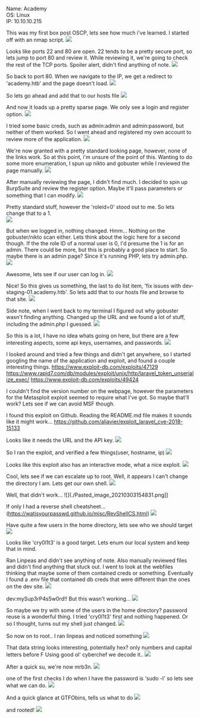 Name: Academy  
OS: Linux  
IP: 10.10.10.215

This was my first box post OSCP, lets see how much i've learned.  I started off with an nmap script.
![](./Pasted_image_20210303150347.png)

Looks like ports 22 and 80 are open.  22 tends to be a pretty secure port, so lets jump to port 80 and review it.  While reviewing it, we're going to check the rest of the TCP ports. Spoiler alert, didn't find anything of note.
![](./Pasted_image_20210303150713.png)

So back to port 80.  When we navigate to the IP, we get a redirect to 'academy.htb' and the page doesn't load.
![](./Pasted_image_20210303150824.png)

So lets go ahead and add that to our hosts file
![](./Pasted_image_20210303150917.png)

And now it loads up a pretty sparse page.  We only see a login and register option.
![](./Pasted_image_20210303150946.png)

I tried some basic creds, such as admin:admin and admin:password, but neither of them worked. So I went ahead and registered my own account to review more of the application.
![](./Pasted_image_20210303151200.png)

We're now granted with a pretty standard looking page, however, none of the links work.  So at this point, i'm unsure of the point of this.  Wanting to do some more enumeration, I spun up nikto and gobuster while I reviewed the page manually.
![](./Pasted_image_20210303151938.png)

After manually reviewing the page, I didn't find much.  I decided to spin up BurpSuite and review the register option.  Maybe it'll pass parameters or something that I can modify.
![](./Pasted_image_20210303151628.png)

Pretty standard stuff, however the 'roleid=0' stood out to me. So lets change that to a 1.  
![](./Pasted_image_20210303151654.png)

But when we logged in, nothing changed.  Hmm...  Nothing on the gobuster/nikto scan either.  Lets think about the logic here for a second though.  If the the role ID of a normal user is 0, I'd presume the 1 is for an admin.  There could be more, but this is probably a good place to start.  So maybe there is an admin page?  Since it's running PHP, lets try admin.php.
![](./Pasted_image_20210303152618.png)

Awesome, lets see if our user can log in.
![](./Pasted_image_20210303152645.png)

Nice!  So this gives us something, the last to do list item, 'fix issues with dev-staging-01.academy.htb'.  So lets add that to our hosts file and browse to that site. 
![](./Pasted_image_20210303152947.png)

Side note, when I went back to my terminal I figured out why gobuster wasn't finding anything.  Changed up the URL and we found a lot of stuff, including the admin.php I guessed.
![](./Pasted_image_20210303153124.png)

So this is a lot, I have no idea whats going on here, but there are a few interesting aspects, some api keys, usernames, and passwords.
![](./Pasted_image_20210303153420.png)

I looked around and tried a few things and didn't get anywhere, so I started googling the name of the application and exploit, and found a couple interesting things.
https://www.exploit-db.com/exploits/47129
https://www.rapid7.com/db/modules/exploit/unix/http/laravel_token_unserialize_exec/
https://www.exploit-db.com/exploits/49424

I couldn't find the version number on the webpage, however the parameters for the Metasploit exploit seemed to require what I've got.  So maybe that'll work?  Lets see if we can avoid MSF though.

I found this exploit on Github.  Reading the README.md file makes it sounds like it might work...
https://github.com/aljavier/exploit_laravel_cve-2018-15133

Looks like it needs the URL and the API key.
![](./Pasted_image_20210303154431.png)

So I ran the exploit, and verified a few things(user, hostname, ip)
![](./Pasted_image_20210303154528.png)

Looks like this exploit also has an interactive mode, what a nice exploit.
![](./Pasted_image_20210303154622.png)

Cool, lets see if we can escalate up to root.  Well, it appears I can't change the directory I am. Lets get our own shell.
![](./Pasted_image_20210303154756.png)

Well, that didn't work...
![](./Pasted_image_20210303154831.png]]

If only I had a reverse shell cheatsheet...(https://watisyourpasswd.github.io/misc/RevShellCS.html)
![](./Pasted_image_20210303155014.png)

Have quite a few users in the home directory, lets see who we should target
![](./Pasted_image_20210303155142.png)

Looks like 'cry0l1t3' is a good target.  Lets enum our local system and keep that in mind.

Ran Linpeas and didn't see anything of note.  Also manually reviewed files and didn't find anything that stuck out.  I went to look at the webfiles thinking that maybe some of them contained creds or something. Eventually I found a .env file that contained db creds that were different than the ones on the dev site.
![](./Pasted_image_20210303160538.png)

dev:mySup3rP4s5w0rd!! But this wasn't working...
![](./Pasted_image_20210303160721.png)

So maybe we try with some of the users in the home directory?  password reuse is a wonderful thing.  I tried 'cry0l1t3' first and nothing happened.  Or so I thought, turns out my shell just changed.
![](./Pasted_image_20210303160942.png)

So now on to root..
I ran linpeas and noticed something
![](./Pasted_image_20210303161514.png)

That data string looks interesting, potentially hex?  only numbers and capital letters before F
Using good ol' cyberchef we decode it..
![](./Pasted_image_20210303161632.png)

After a quick su, we're now mrb3n.
![](./Pasted_image_20210303161723.png)

one of the first checks I do when I have the password is 'sudo -l' so lets see what we can do.
![](./Pasted_image_20210303161855.png)

And a quick glance at GTFObins, tells us what to do
![](./Pasted_image_20210303161926.png)

and rooted!
![](./Pasted_image_20210303162005.png)
